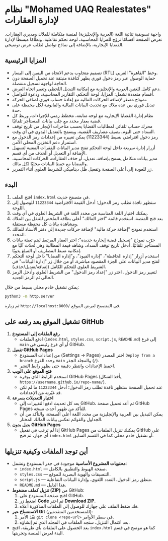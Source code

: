 # نظام "Mohamed UAQ Realestates" لإدارة العقارات

واجهة تسويقية ثنائية اللغة (العربية والإنجليزية) لمنصة متكاملة للملاك ومديري العقارات. تعرض الصفحة أقسامًا تروّج للمزايا المحاسبية، لوحة تحكم تفاعلية، ونظامًا مبسطًا لإدارة القضايا الإيجارية، بالإضافة إلى نماذج تواصل لطلب عرض توضيحي.

## المزايا الرئيسية
- تصميم متجاوب يدعم الاتجاه من اليمين إلى اليسار (RTL) وخط "القاهرة" العربي.
- حماية الوصول عبر رمز دخول فوري يظهر كنافذة منبثقة عند تحميل الصفحة دون الحاجة لواجهة تسجيل منفصلة.
- دعم كامل للغتين العربية والإنجليزية مع إمكانية التبديل اللحظي وتغيير اتجاه العرض.
- أقسام متعددة تشمل: المزايا، لوحة التحكم، التقارير المحاسبية، ودعوة للتواصل.
- نموذج مصغر لإضافة الحركات المالية مع إعادة حساب فوري لصافي الحركة.
- تبديل فوري بين عدة ملاك مع تحديث البيانات المالية والقانونية لكل محفظة على حدة.
- نظام إدارة القضايا الإيجارية مع لوحة متابعة، مخطط زمني للإجراءات، وربط كل قضية بعقار محدد مع جلب بيانات المستأجر تلقائيًا.
- محرك حساب تلقائي لمطالبات القضايا يحسب متأخرات الإيجار من تاريخ توقف السداد حتى اليوم، يضيف مصاريف القضية، ويسمح بالتعديل اليدوي في أي وقت.
- رمز دخول افتراضي بسيط (11223344) يمكن تغييره من إعدادات رمز الدخول مع استمرار دعم التخزين المحلي الآمن.
- أزرار إدارة سريعة داخل لوحة التحكم تفتح مدير البيانات للفقرات المعنية لتسهيل الإضافة أو التعديل أو الحذف من أي قسم.
- مدير بيانات متكامل يسمح بإضافة، تعديل، أو حذف العقارات، الحركات المحاسبية، والقضايا مع حفظ البيانات محليًا لكل مالك.
- زر للعودة إلى أعلى الصفحة وتفعيل ظل ديناميكي للشريط العلوي أثناء التمرير.

## البدء
1. افتح الملف `index.html` في متصفح حديث.
2. ستظهر نافذة تطلب رمز الدخول؛ أدخل القيمة الافتراضية `11223344` للوصول إلى اللوحة.
3. يمكنك اختيار اللغة المناسبة من محدد اللغة في الشريط العلوي في أي وقت.
4. بعد فتح المنصة، استخدم قائمة "اختر المالك" أعلى بطاقة الملخص للتنقل بين الملاك ومشاهدة بيانات كل محفظة مستقلة.
5. استخدم نموذج "إضافة حركة مالية" لإضافة حركات جديدة إلى دفتر الأستاذ للمالك المحدد.
6. جرّب نموذج "تسجيل قضية إيجارية جديدة": اختر العقار المرتبط ليتم تعبئة بيانات المستأجر تلقائيًا، أدخل تاريخ توقف السداد، وشاهد قيمة المطالبة وهي تُحدّث آليًا مع إمكانية ضبط المصاريف أو المبلغ يدويًا.
7. استخدم أزرار "إدارة الحافظة"، "إدارة القيود"، و"إدارة القضايا" داخل لوحة التحكم لفتح مدير البيانات على الجزء المقصود مباشرة، أو من خلال زر "إدارة البيانات" في الشريط العلوي للتحكم الكامل (إضافة/تعديل/حذف).
8. لتغيير رمز الدخول، اختر زر "إعداد رمز الدخول" من الشريط العلوي وأدخل الرمز الحالي ثم الرمز الجديد.

يمكن تشغيل خادم محلي بسيط من خلال:

```bash
python3 -m http.server
```

ثم زيارة `http://localhost:8000/` في المتصفح لعرض الموقع.

## تشغيل الموقع بعد رفعه على GitHub
1. **رفع الملفات إلى المستودع**
   - ادفع الملفات (`index.html`, `styles.css`, `script.js`, `README.md`) إلى فرع `main` أو أي فرع رئيسي في GitHub.
2. **تفعيل GitHub Pages**
   - من إعدادات المستودع (Settings → Pages) اختر المصدر `Deploy from a branch` وحدد الفرع `main` والمجلد الجذر (`/`).
   - احفظ الإعدادات وانتظر دقيقة حتى يظهر رابط النشر.
3. **فتح الموقع على الويب**
   - استخدم الرابط الذي يوفره GitHub Pages (يأخذ الشكل `https://username.github.io/repo-name/`).
   - عند تحميل الصفحة ستظهر نافذة تطلب رمز الدخول؛ أدخل `11223344` ما لم تكن قد غيّرته من الإعدادات.
4. **اختبار التعديلات بسرعة**
   - بعد كل تحديث ادفع التغييرات إلى GitHub، ثم أعد تحميل صفحة GitHub Pages للتأكد من ظهور أحدث نسخة.
   - يمكن التبديل بين العربية والإنجليزية من محدد اللغة أعلى الصفحة، والتأكد من أن الجداول والقوائم تعكس بيانات المالك المختار.
5. **بديل بدون GitHub Pages**
   - إذا لم ترغب في تفعيل GitHub Pages يمكنك تنزيل الملفات من GitHub على أي جهاز، ثم فتح `index.html` أو تشغيل خادم محلي كما في القسم السابق.

## أين توجد الملفات وكيفية تنزيلها
- **محتويات المشروع الأساسية** موجودة في جذر المستودع وتشمل:
  - `index.html` — صفحة الهبوط والتطبيق بالكامل.
  - `styles.css` — التنسيقات والهوية البصرية للموقع.
  - `script.js` — منطق رمز الدخول، التعدد اللغوي، وإدارة البيانات التفاعلية.
  - `README.md` — هذا الدليل.
- **تنزيل كملف مضغوط (ZIP)** من GitHub:
  1. افتح صفحة المستودع على GitHub.
  2. اضغط زر **Code** ثم اختر **Download ZIP**.
  3. فك ضغط الملف على جهازك للوصول إلى الملفات المذكورة أعلاه.
- **الاستنساخ عبر Git** (للمستخدمين المتقدمين):
  1. نفّذ الأمر `git clone <repo-url>` في سطر الأوامر.
  2. بعد اكتمال التنزيل، ستجد الملفات في المجلد الذي تم إنشاؤه.
- بعد الحصول على الملفات بأي طريقة، افتح `index.html` كما هو موضح في قسم البدء لعرض المنصة وتجربتها.
